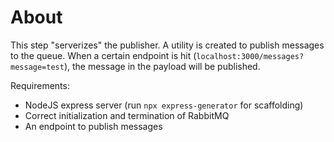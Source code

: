 # About

This step "serverizes" the publisher.
A utility is created to publish messages to the queue.
When a certain endpoint is hit (`localhost:3000/messages?message=test`), the message in the payload will be published.

Requirements:
- NodeJS express server (run `npx express-generator` for scaffolding)
- Correct initialization and termination of RabbitMQ
- An endpoint to publish messages
